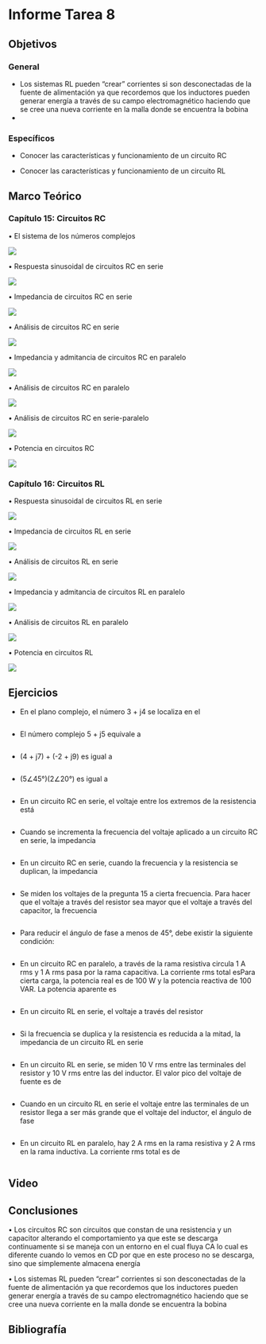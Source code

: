 # Informe Tarea 8
## Objetivos

### General

-	Los sistemas RL pueden “crear” corrientes si son desconectadas de la fuente de alimentación ya que recordemos que los inductores pueden generar energía a través de su campo electromagnético haciendo que se cree una nueva corriente en la malla donde se encuentra la bobina
-	
### Específicos

-	Conocer las características y funcionamiento de un circuito RC

-	Conocer las características y funcionamiento de un circuito RL

## Marco Teórico

### Capítulo 15: Circuitos RC

•	El sistema de los números complejos

![](https://github.com/Tom-Vily/Imagenes/blob/main/img%208/1.PNG)

•	Respuesta sinusoidal de circuitos RC en serie

![](https://github.com/Tom-Vily/Imagenes/blob/main/img%208/2.PNG)

•	Impedancia de circuitos RC en serie

![](https://github.com/Tom-Vily/Imagenes/blob/main/img%208/3.PNG)

•	Análisis de circuitos RC en serie

![](https://github.com/Tom-Vily/Imagenes/blob/main/img%208/4.PNG)

•	Impedancia y admitancia de circuitos RC en paralelo

![](https://github.com/Tom-Vily/Imagenes/blob/main/img%208/5.PNG)

•	Análisis de circuitos RC en paralelo

![](https://github.com/Tom-Vily/Imagenes/blob/main/img%208/6.PNG)

•	Análisis de circuitos RC en serie-paralelo

![](https://github.com/Tom-Vily/Imagenes/blob/main/img%208/7.PNG)

•	Potencia en circuitos RC

![](https://github.com/Tom-Vily/Imagenes/blob/main/img%208/8.PNG)

### Capítulo 16: Circuitos RL

•	Respuesta sinusoidal de circuitos RL en serie

![](https://github.com/Tom-Vily/Imagenes/blob/main/img%208/9.PNG)

•	Impedancia de circuitos RL en serie

![](https://github.com/Tom-Vily/Imagenes/blob/main/img%208/10.PNG)

•	Análisis de circuitos RL en serie

![](https://github.com/Tom-Vily/Imagenes/blob/main/img%208/11.PNG)

•	Impedancia y admitancia de circuitos RL en paralelo

![](https://github.com/Tom-Vily/Imagenes/blob/main/img%208/12.PNG)

•	Análisis de circuitos RL en paralelo

![](https://github.com/Tom-Vily/Imagenes/blob/main/img%208/13.PNG)

•	Potencia en circuitos RL

![](https://github.com/Tom-Vily/Imagenes/blob/main/img%208/14.PNG)


## Ejercicios

- En el plano complejo, el número 3 + j4 se localiza en el

![]()

- El número complejo 5 + j5 equivale a

![]()

- (4 + j7) + (-2 + j9) es igual a

![]()

- (5∠45°)(2∠20°) es igual a

![]()

- En un circuito RC en serie, el voltaje entre los extremos de la resistencia está

![]()

- Cuando se incrementa la frecuencia del voltaje aplicado a un circuito RC en serie, la impedancia

![]()

- En un circuito RC en serie, cuando la frecuencia y la resistencia se duplican, la impedancia

![]()

- Se miden los voltajes de la pregunta 15 a cierta frecuencia. Para hacer que el voltaje a través del resistor sea mayor que el voltaje a través del capacitor, la frecuencia

![]()

- Para reducir el ángulo de fase a menos de 45°, debe existir la siguiente condición:

![]()

- En un circuito RC en paralelo, a través de la rama resistiva circula 1 A rms y 1 A rms pasa por la rama capacitiva. La corriente rms total esPara cierta carga, la potencia real es de 100 W y la potencia reactiva de 100 VAR. La potencia aparente es 

![]()

- En un circuito RL en serie, el voltaje a través del resistor

![]()

- Si la frecuencia se duplica y la resistencia es reducida a la mitad, la impedancia de un circuito RL en serie

![]()

- En un circuito RL en serie, se miden 10 V rms entre las terminales del resistor y 10 V rms entre las del inductor. El valor pico del voltaje de fuente es de

![]()

- Cuando en un circuito RL en serie el voltaje entre las terminales de un resistor llega a ser más grande que el voltaje del inductor, el ángulo de fase

![]()

- En un circuito RL en paralelo, hay 2 A rms en la rama resistiva y 2 A rms en la rama inductiva. La corriente rms total es de 

![]()

## Video
## Conclusiones

•	Los circuitos RC son circuitos que constan de una resistencia y un capacitor alterando el comportamiento ya que este se descarga continuamente si se maneja con un entorno en el cual fluya CA lo cual es diferente cuando lo vemos en CD por que en este proceso no se descarga, sino que simplemente almacena energía

•	Los sistemas RL pueden “crear” corrientes si son desconectadas de la fuente de alimentación ya que recordemos que los inductores pueden generar energía a través de su campo electromagnético haciendo que se cree una nueva corriente en la malla donde se encuentra la bobina
## Bibliografía
